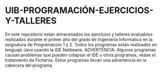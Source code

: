 # UIB-PROGRAMACIÓN-EJERCICIOS-Y-TALLERES
En este repositorio están almacenados los ejercicios y talleres evaluables realizados durante
el primer año del grado de Ingeniería Informática en la asignatura de Programación 1 y 2.
Todos los programas están realizados en lenguaje Java usando la IDE Netbeans.
ADVERTENCIA: Algunos programas causan problemas que pueden colapsar el IDE u otros
programas, veáse el tratamiento de Ficheros. Estos programas llevan una advertencia
en la cabecera del programa.

